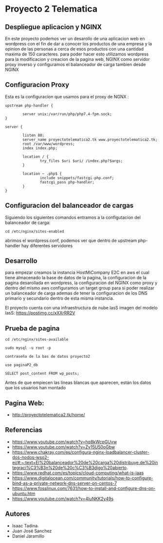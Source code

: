 # Proyecto 2 Telematica

##  Despliegue aplicacion y NGINX

En este proyecto podemos ver un desarollo de una aplicacion web en wordpress con el fin de dar a conocer los productos de una empresa y la opinion de las personas a cerca de esos productos con una cantidad maxima de 150 caracteres. 
para poder hacer esto utilizamos wordpress para la modificacion y creacion de la pagina web, NGINX como servidor proxy inverso y configuramos el balanceador de carga tambien desde NGINX

##  Configuracion Proxy

Esta es la configuracion que usamos para el proxy de NGNX :
```
upstream php-handler {

        server unix:/var/run/php/php7.4-fpm.sock;  
}

server {

        listen 80;
        server_name proyectotelematica2.tk www.proyectotelematica2.tk;
        root /var/www/wordpress;
        index index.php;

        location / {
                try_files $uri $uri/ /index.php?$args;
        }

        location ~ .php$ {
                include snippets/fastcgi-php.conf;
                fastcgi_pass php-handler;
        }
} 
```
## Configuracion del balanceador de cargas

Siguiendo los siguientes comandos entramos a la configutacion del balanceador de carga:

```
cd /etc/nginx/sites-enabled
```
abrimos el wordpress.conf, podemos ver que dentro de upstream php-handler hay diferentes servidores


## Desarrollo
para empezar creamos la instancia HostMiCompany E2C en aws el cual tiene almacenado la base de datos de la pagina, la configuracion de la pagina desarollada en wordpress, la configuracion del NGINX como proxy y dentro del mismo aws configuramos un target group para si poder realizar un balanceador de carga
ademas de tener la configuracion de los DNS  primario y secundario dentro de esta misma instancia.

El proyecto cuenta con una infraestructura de nube IasS
imagen del modelo IasS: https://postimg.cc/xXXrRR2V

## Prueba de pagina
```
cd /etc/nginx/sites-available  

sudo mysql -u root -p

contraseña de la bas de datos proyecto2

use paginaP2_db

SELECT post_content FROM wp_posts;
```
Antes de que empiecen las lineas blancas que aparecen, están los datos que los usuarios han montado
## Pagina Web:
- http://proyectotelematica2.tk/home/

## Referencias 
- https://www.youtube.com/watch?v=hq8kWcpGUvw
- https://www.youtube.com/watch?v=Zv15U50oGbw
- https://www.chakray.com/es/configura-nginx-loadbalancer-cluster-dos-nodos-wso2-ei/#:~:text=El%20balanceador%20de%20carga%20distribuye,de%20integraci%C3%B3n%20de%20c%C3%B3digo%20abierto.
- https://www.redhat.com/es/topics/cloud-computing/what-is-iaas
- https://www.digitalocean.com/community/tutorials/how-to-configure-bind-as-a-private-network-dns-server-on-centos-7
- https://www.fosslinux.com/7631/how-to-install-and-configure-dns-on-ubuntu.htm
- https://www.youtube.com/watch?v=4IuNKK2y49s

## Autores

- Isaac Tadina
- Juan José Sanchez
- Daniel Jaramillo


